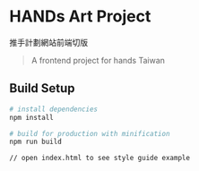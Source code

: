 # HANDs Art Project 

推手計劃網站前端切版

> A frontend project for hands Taiwan

## Build Setup

``` bash
# install dependencies
npm install

# build for production with minification
npm run build

// open index.html to see style guide example
```
